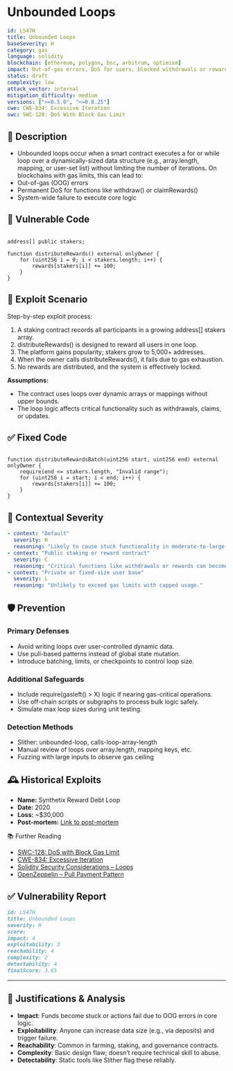 # Unbounded Loops

```YAML
id: LS47H
title: Unbounded Loops
baseSeverity: H
category: gas
language: solidity
blockchain: [ethereum, polygon, bsc, arbitrum, optimism]
impact: Out-of-gas errors, DoS for users, blocked withdrawals or reward claims
status: draft
complexity: low
attack_vector: internal
mitigation_difficulty: medium
versions: [">=0.5.0", "<=0.8.25"]
cwe: CWE-834: Excessive Iteration
swc: SWC-128: DoS With Block Gas Limit
```

## 📝 Description

- Unbounded loops occur when a smart contract executes a for or while loop over a dynamically-sized data structure (e.g., array.length, mapping, or user-set list) without limiting the number of iterations. On blockchains with gas limits, this can lead to:
- Out-of-gas (OOG) errors
- Permanent DoS for functions like withdraw() or claimRewards()
- System-wide failure to execute core logic

## 🚨 Vulnerable Code

```solidity

address[] public stakers;

function distributeRewards() external onlyOwner {
    for (uint256 i = 0; i < stakers.length; i++) {
        rewards[stakers[i]] += 100;
    }
}
```

## 🧪 Exploit Scenario

Step-by-step exploit process:

1. A staking contract records all participants in a growing address[] stakers array.
2. distributeRewards() is designed to reward all users in one loop.
3. The platform gains popularity; stakers grow to 5,000+ addresses.
4. When the owner calls distributeRewards(), it fails due to gas exhaustion.
5. No rewards are distributed, and the system is effectively locked.

**Assumptions:**

- The contract uses loops over dynamic arrays or mappings without upper bounds.
- The loop logic affects critical functionality such as withdrawals, claims, or updates.

## ✅ Fixed Code

```solidity

function distributeRewardsBatch(uint256 start, uint256 end) external onlyOwner {
    require(end <= stakers.length, "Invalid range");
    for (uint256 i = start; i < end; i++) {
        rewards[stakers[i]] += 100;
    }
}
```

## 🧭 Contextual Severity

```yaml
- context: "Default"
  severity: H
  reasoning: "Likely to cause stuck functionality in moderate-to-large user scenarios."
- context: "Public staking or reward contract"
  severity: C
  reasoning: "Critical functions like withdrawals or rewards can become non-functional."
- context: "Private or fixed-size user base"
  severity: L
  reasoning: "Unlikely to exceed gas limits with capped usage."
```

## 🛡️ Prevention

### Primary Defenses

- Avoid writing loops over user-controlled dynamic data.
- Use pull-based patterns instead of global state mutation.
- Introduce batching, limits, or checkpoints to control loop size.

### Additional Safeguards

- Include require(gasleft() > X) logic if nearing gas-critical operations.
- Use off-chain scripts or subgraphs to process bulk logic safely.
- Simulate max loop sizes during unit testing.

### Detection Methods

- Slither: unbounded-loop, calls-loop-array-length
- Manual review of loops over array.length, mapping keys, etc.
- Fuzzing with large inputs to observe gas ceiling

## 🕰️ Historical Exploits
 
- **Name:** Synthetix Reward Debt Loop 
- **Date:** 2020 
- **Loss:** ~$30,000 
- **Post-mortem:** [Link to post-mortem](https://github.com/Synthetixio) 

📚 Further Reading

- [SWC-128: DoS with Block Gas Limit](https://swcregistry.io/docs/SWC-128) 
- [CWE-834: Excessive Iteration](https://cwe.mitre.org/data/definitions/834.html) 
- [Solidity Security Considerations – Loops](https://docs.soliditylang.org/en/latest/security-considerations.html#gas-limit-and-loops)
- [OpenZeppelin – Pull Payment Pattern](https://docs.openzeppelin.com/contracts/4.x/api/security#PullPayment) 

## ✅ Vulnerability Report

```markdown
id: LS47H
title: Unbounded Loops
severity: H
score:
impact: 4  
exploitability: 3  
reachability: 4   
complexity: 2   
detectability: 4  
finalScore: 3.65
```

---

## 📄 Justifications & Analysis

- **Impact**: Funds become stuck or actions fail due to OOG errors in core logic.
- **Exploitability**: Anyone can increase data size (e.g., via deposits) and trigger failure.
- **Reachability**: Common in farming, staking, and governance contracts.
- **Complexity**: Basic design flaw; doesn’t require technical skill to abuse.
- **Detectability**: Static tools like Slither flag these reliably.
